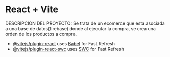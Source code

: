 # React + Vite

DESCRIPCION DEL PROYECTO: Se trata de un ecomerce que esta asociada a una base de datos(firebase) donde al ejecutar la compra, se crea una orden de los productos a compra.

- [@vitejs/plugin-react](https://github.com/vitejs/vite-plugin-react/blob/main/packages/plugin-react/README.md) uses [Babel](https://babeljs.io/) for Fast Refresh
- [@vitejs/plugin-react-swc](https://github.com/vitejs/vite-plugin-react-swc) uses [SWC](https://swc.rs/) for Fast Refresh
